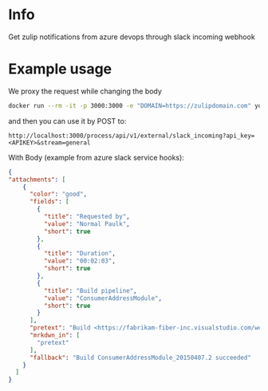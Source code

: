 # Info
Get zulip notifications from azure devops through slack incoming webhook

# Example usage
We proxy the request while changing the body

```bash
docker run --rm -it -p 3000:3000 -e "DOMAIN=https://zulipdomain.com" yonixw/azure-zulip-slack-adapter
```

and then you can use it by POST to:

```
http://localhost:3000/process/api/v1/external/slack_incoming?api_key=<APIKEY>&stream=general
```

With Body (example from azure slack service hooks):

```json
{
"attachments": [
    {
      "color": "good",
      "fields": [
        {
          "title": "Requested by",
          "value": "Normal Paulk",
          "short": true
        },
        {
          "title": "Duration",
          "value": "00:02:03",
          "short": true
        },
        {
          "title": "Build pipeline",
          "value": "ConsumerAddressModule",
          "short": true
        }
      ],
      "pretext": "Build <https://fabrikam-fiber-inc.visualstudio.com/web/build.aspx?pcguid=5023c10b-bef3-41c3-bf53-686c4e34ee9e&builduri=vstfs%3a%2f%2f%2fBuild%2fBuild%2f3|ConsumerAddressModule_20150407.2> succeeded",
      "mrkdwn_in": [
        "pretext"
      ],
      "fallback": "Build ConsumerAddressModule_20150407.2 succeeded"
    }
  ]
}
```

